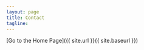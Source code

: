 ```yaml
---
layout: page
title: Contact
tagline: 
---
```




[Go to the Home Page]({{ site.url }}{{ site.baseurl }})
